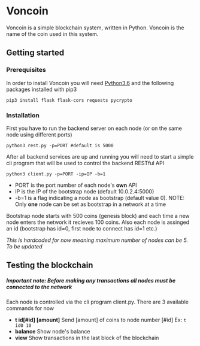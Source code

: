 # Voncoin
Voncoin is a simple blockchain system, written in Python. Voncoin is the name of the coin used in this system.

## Getting started
### Prerequisites
In order to install Voncoin you will need [Python3.6](https://www.python.org/downloads/) and the following packages installed with pip3
```
pip3 install flask flask-cors requests pycrypto 
```


### Installation
First you have to run the backend server on each node (or on the same node using different ports)
```
python3 rest.py -p=PORT #default is 5000
```
After all backend services are up and running you will need to start a simple cli program that will be used to control the backend RESTful API
```
python3 client.py -p=PORT -ip=IP -b=1
```
* PORT is the port number of each node's **own** API
* IP is the IP of the bootstrap node (default 10.0.2.4:5000)
* -b=1 is a flag indicating a node as bootstrap (default value 0). NOTE: Only **one** node can be set as bootstrap in a network at a time

Bootstrap node starts with 500 coins (genesis block) and each time a new node enters the network it recieves 100 coins. 
Also each node is assinged an id (bootstrap has id=0, first node to connect has id=1 etc.)

*This is hardcoded for now meaning maximum number of nodes can be 5. To be updated*

## Testing the blockchain
##### Important note: Before making any transactions all nodes must be connected to the network
Each node is controlled via the cli program client.py. There are 3 available commands for now
* **t id[#id] [amount]** Send [amount] of coins to node number [#id] Ex: ``` t id0 10 ```
* **balance** Show node's balance
* **view** Show transactions in the last block of the blockchain
